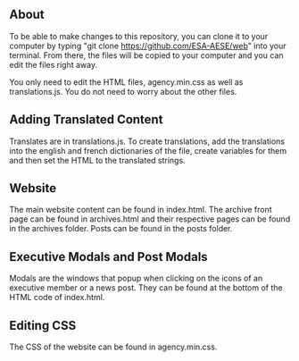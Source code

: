## About

To be able to make changes to this repository, you can clone it to your computer by typing "git clone https://github.com/ESA-AESE/web" into your terminal. From there, the files will be copied to your computer and you can edit the files right away. 

You only need to edit the HTML files, agency.min.css as well as translations.js. You do not need to worry about the other files. 

## Adding Translated Content 

Translates are in translations.js. To create translations, add the translations into the english and french dictionaries of the file, create variables for them and then set the HTML to the translated strings. 

## Website 

The main website content can be found in index.html. The archive front page can be found in archives.html and their respective pages can be found in the archives folder. Posts can be found in the posts folder.

## Executive Modals and Post Modals

Modals are the windows that popup when clicking on the icons of an executive member or a news post. They can be found at the bottom of the HTML code of index.html. 

## Editing CSS
The CSS of the website can be found in agency.min.css. 
